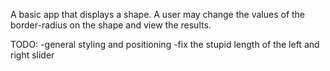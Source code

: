 A basic app that displays a shape.
A user may change the values of the border-radius on the shape and view the results.

TODO:
-general styling and positioning
-fix the stupid length of the left and right slider
